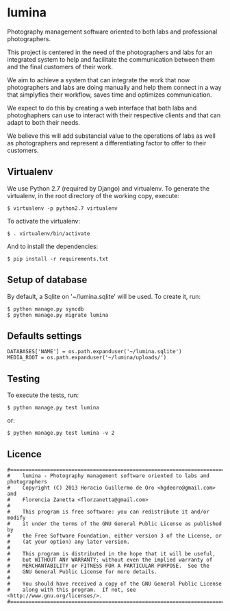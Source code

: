 lumina
======

Photography management software oriented to both labs and professional photographers.

This project is centered in the need of the photographers and labs for an integrated system to help
and facilitate the communication between them and the final customers of their work.

We aim to achieve a system that can integrate the work that now photographers and labs are doing manually and
help them connect in a way that simplyfies their workflow, saves time and optimizes communication.

We expect to do this by creating a web interface that both labs and photoghaphers can use to interact with
their respective clients and that can adapt to both their needs.

We believe this will add substancial value to the operations of labs as well as photographers and represent
a differentiating factor to offer to their customers.


Virtualenv
----------

We use Python 2.7 (required by Django) and virtualenv. To generate the virtualenv,
in the root directory of the working copy, execute:

    $ virtualenv -p python2.7 virtualenv

To activate the virtualenv:

    $ . virtualenv/bin/activate

And to install the dependencies:

    $ pip install -r requirements.txt 

Setup of database
-----------------

By default, a Sqlite on '~/lumina.sqlite' will be used. To create it, run:

    $ python manage.py syncdb
    $ python manage.py migrate lumina


Defaults settings
-----------------

    DATABASES['NAME'] = os.path.expanduser('~/lumina.sqlite')
    MEDIA_ROOT = os.path.expanduser('~/lumina/uploads/')


Testing
-------

To execute the tests, run:

    $ python manage.py test lumina

or:

    $ python manage.py test lumina -v 2


Licence
-------

    #===============================================================================
    #    lumina - Photography management software oriented to labs and photographers
    #    Copyright (C) 2013 Horacio Guillermo de Oro <hgdeoro@gmail.com> and 
    #    Florencia Zanetta <florzanetta@gmail.com>
    #
    #    This program is free software: you can redistribute it and/or modify
    #    it under the terms of the GNU General Public License as published by
    #    the Free Software Foundation, either version 3 of the License, or
    #    (at your option) any later version.
    #
    #    This program is distributed in the hope that it will be useful,
    #    but WITHOUT ANY WARRANTY; without even the implied warranty of
    #    MERCHANTABILITY or FITNESS FOR A PARTICULAR PURPOSE.  See the
    #    GNU General Public License for more details.
    #
    #    You should have received a copy of the GNU General Public License
    #    along with this program.  If not, see <http://www.gnu.org/licenses/>.
    #===============================================================================
